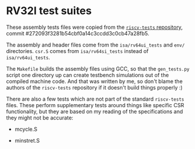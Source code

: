 # RV32I test suites

These assembly tests files were copied from the [`riscv-tests` repository](https://github.com/riscv/riscv-tests), commit #272093f3281b54cbf0a14c3ccdd3c0cb47a28fb5.

The assembly and header files come from the `isa/rv64ui_tests` and `env/` directories. `csr.S` comes from `isa/rv64si_tests` instead of `isa/rv64ui_tests`.

The `Makefile` builds the assembly files using GCC, so that the `gen_tests.py` script one directory up can create testbench simulations out of the compiled machine code. And that was written by me, so don't blame the authors of the `riscv-tests` repository if it doesn't build things properly :)

There are also a few tests which are not part of the standard `riscv-tests` files. These perform supplementary tests around things like specific CSR functionality, but they are based on my reading of the specifications and they might not be accurate:

* mcycle.S

* minstret.S

